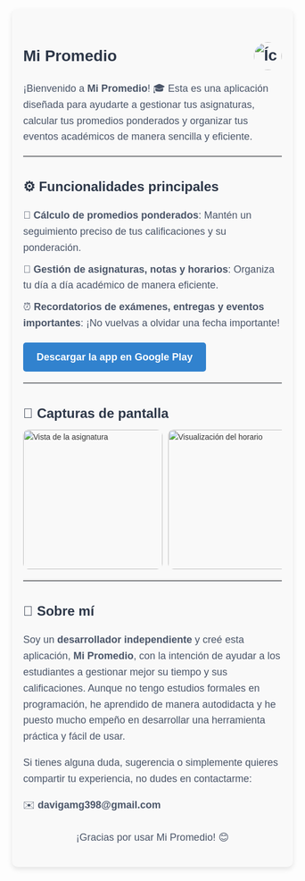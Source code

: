 <div style="font-family: Arial, sans-serif; line-height: 1.6; color: #333; padding: 20px; max-width: 800px; margin: auto; background-color: #f9f9f9; border-radius: 10px; box-shadow: 0 4px 10px rgba(0, 0, 0, 0.1);">
  <h1 style="display: flex; align-items: center; justify-content: space-between; font-size: 28px; color: #2d3748;">
    Mi Promedio
    <img src="https://play-lh.googleusercontent.com/4cVrMXLBusIh1f6KFLlsyaz4ip56m2tdQysDoiLc8p2eN5s9UHs3nzV2m2HCH_jw6qI=w240-h480-rw" alt="Ícono de Mi Promedio" width="50" style="border-radius: 50%;"/>
  </h1>

  <p style="font-size: 18px; color: #4a5568;">
    ¡Bienvenido a <strong>Mi Promedio</strong>! 🎓 Esta es una aplicación diseñada para ayudarte a gestionar tus asignaturas, calcular tus promedios ponderados y organizar tus eventos académicos de manera sencilla y eficiente.
  </p>

  <hr style="border: none; border-bottom: 1px solid #e2e8f0; margin: 20px 0;" />

  <h2 style="font-size: 24px; color: #2d3748; margin-bottom: 10px;">⚙️ Funcionalidades principales</h2>
  <ul style="font-size: 18px; color: #4a5568; list-style: none; padding-left: 0;">
    <li style="margin-bottom: 10px;">🧮 <strong>Cálculo de promedios ponderados</strong>: Mantén un seguimiento preciso de tus calificaciones y su ponderación.</li>
    <li style="margin-bottom: 10px;">📅 <strong>Gestión de asignaturas, notas y horarios</strong>: Organiza tu día a día académico de manera eficiente.</li>
    <li>⏰ <strong>Recordatorios de exámenes, entregas y eventos importantes</strong>: ¡No vuelvas a olvidar una fecha importante!</li>
  </ul>

  <div style="margin: 20px 0;">
    <a href="https://play.google.com/store/apps/details?id=com.maquiapps.mipromedioponderado1&pcampaignid=web_share" style="display: inline-block; padding: 12px 24px; background-color: #3182ce; color: white; text-decoration: none; border-radius: 5px; font-size: 18px; font-weight: bold;">
      Descargar la app en Google Play
    </a>
  </div>

  <hr style="border: none; border-bottom: 1px solid #e2e8f0; margin: 20px 0;" />

  <h2 style="font-size: 24px; color: #2d3748; margin-bottom: 10px;">📸 Capturas de pantalla</h2>
  <div style="display: flex; gap: 10px; overflow-x: auto;">
    <img src="https://play-lh.googleusercontent.com/U7uAmcP7Ee1afDTEQcC7-6qS8h33xyN2RAYr6MWn9NUv7TUVkFS2MMhIgJUtfgtdOA=w2560-h1440-rw" alt="Vista de la asignatura" width="250" style="border-radius: 10px;"/>
    <img src="https://play-lh.googleusercontent.com/emaxU_l1Ixn46EqiuXtMiNvM0s357_irCE-kp9gCD_hShzDJYK-R_Mq1BK525bJlSKo=w2560-h1440-rw" alt="Visualización del horario" width="250" style="border-radius: 10px;"/>
    <img src="https://play-lh.googleusercontent.com/qCStXWlETJl9dgwWJ99sNksXaSwAJXfB6SCgsXjhsKH_YIofnIxfwlWnoeDwrdtyQQ=w2560-h1440-rw" alt="Eventos del calendario" width="250" style="border-radius: 10px;"/>
  </div>

  <hr style="border: none; border-bottom: 1px solid #e2e8f0; margin: 20px 0;" />

  <h2 style="font-size: 24px; color: #2d3748; margin-bottom: 10px;">👤 Sobre mí</h2>
  <p style="font-size: 18px; color: #4a5568;">
    Soy un <strong>desarrollador independiente</strong> y creé esta aplicación, <strong>Mi Promedio</strong>, con la intención de ayudar a los estudiantes a gestionar mejor su tiempo y sus calificaciones. Aunque no tengo estudios formales en programación, he aprendido de manera autodidacta y he puesto mucho empeño en desarrollar una herramienta práctica y fácil de usar.
  </p>
  <p style="font-size: 18px; color: #4a5568;">
    Si tienes alguna duda, sugerencia o simplemente quieres compartir tu experiencia, no dudes en contactarme:
  </p>
  <p style="font-size: 18px; color: #4a5568;">
    ✉️ <strong>davigamg398@gmail.com</strong>
  </p>

  <p style="font-size: 18px; color: #4a5568; text-align: center; margin-top: 30px;">
    ¡Gracias por usar Mi Promedio! 😊
  </p>
</div>
